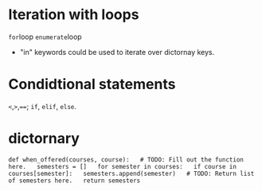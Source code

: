 # Iteration with loops

``for``loop
``enumerate``loop

* "in" keywords could be used to iterate over dictornay keys.

# Condidtional statements

``<``,``>``,``==``;
``if``, ``elif``, ``else``.

# dictornary 
``
def when_offered(courses, course):  
    # TODO: Fill out the function here.  
    semesters = []  
    for semester in courses:  
        if course in courses[semester]:  
            semesters.append(semester)  
    # TODO: Return list of semesters here.  
    return semesters  
``
